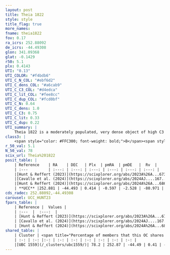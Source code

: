 ```yaml
---
layout: post
title: Theia 1822
style: style
title_flag: true
more_names: 
fname: theia1822
fov: 0.17
ra_icrs: 252.88092
de_icrs: -44.49308
glon: 341.09368
glat: -0.1429
r50: 5.1
plx: 0.4143
UTI: "0.13"
UTI_COLOR: "#f4bdb6"
UTI_C_N_COL: "#ebf6d2"
UTI_C_dens_COL: "#a6cab9"
UTI_C_C3_COL: "#d4edca"
UTI_C_lit_COL: "#fee8cc"
UTI_C_dup_COL: "#fcd0bf"
UTI_C_N: 0.64
UTI_C_dens: 1.0
UTI_C_C3: 0.75
UTI_C_lit: 0.33
UTI_C_dup: 0.22
UTI_summary: |
    Theia 1822 is a moderately populated, very dense object of high C3 quality. It was recently reported in the literature.<br><br><span style="color: #99180f; font-weight: bold;">Warning: </span>This is likely a duplicate object, which shares a large percentage of members with at least one previously reported entry.
class3: |
    <span style="color: #FFC300; font-weight: bold;">B</span><span style="color: green; font-weight: bold;">A</span>
r_50_val: 5.1
N_50_val: 78
scix_url: Theia%201822
posit_table: |
    | Reference    | RA    | DEC   | Plx  | pmRA  | pmDE   |  Rv  |
    | :---         | :---: | :---: | :---: | :---: | :---: | :---: |
    |[Hunt & Reffert (2023)](https://scixplorer.org/abs/2023A%26A...673A.114H) | 252.894 | -44.496 | 0.419 | -0.605 | -2.523 | -48.574 |
    |[Cavallo et al. (2024)](https://scixplorer.org/abs/2024AJ....167...12C) | 252.891 | -44.496 | 0.419 | -- | -- | -- |
    |[Hunt & Reffert (2024)](https://scixplorer.org/abs/2024A%26A...686A..42H) | 252.894 | -44.496 | 0.419 | -0.605 | -2.523 | -48.574 |
    | **UCC** |252.881 | -44.493 | 0.414 | -0.597 | -2.528 | -80.971 | 
cds_radec: 252.88092,-44.49308
carousel: UCC_HUNT23
fpars_table: |
    | Reference |  Values |
    | :---  |  :---:  |
    | [Hunt & Reffert (2023)](https://scixplorer.org/abs/2023A%26A...673A.114H) | `AV50=2.136, diffAV50=2.638, MOD50=11.65, logAge50=7.931` |
    | [Cavallo et al. (2024)](https://scixplorer.org/abs/2024AJ....167...12C) | `AV50=2.04, dMod50=11.52, logAge50=7.99, [Fe/H]50=0.41` |
    | [Hunt & Reffert (2024)](https://scixplorer.org/abs/2024A%26A...686A..42H) | `MassJ=718.582` |
shared_table: |
    | Cluster | <span title="Percentage of members that this OC shares with the ones listed">%</span>   | RA   | DEC   | Plx   | pmRA  | pmDE  | Rv | UTI |
    | :-: | :-: |:-: | :-: | :-: | :-: | :-: | :-: | :-: |
    |[UBC 1559](/_clusters/ubc1559/)| 78.2 | 252.87 | -44.49 | 0.41 | -0.61 | -2.54 | -82.92 |0.46 |
---
```

